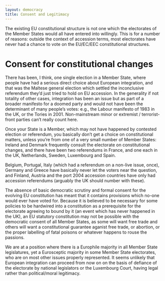 ```yaml
---
layout: democracy
title: Consent and Legitimacy
---
```


The existing EU constitutional structure is not
one which the electorates of the Member States would all have entered
into willingly. This is for a number of reasons: outside the context
of accession terms, most electorates have never had a chance to vote
on the EU/EC/EEC constitutional structures.

Consent for constitutional changes
==================================

There has been, I think, one single election in a Member State, where
people have had a serious direct choice about European integration,
and that was the Maltese general election which settled the
inconclusive referendum they’d just tried to hold on EU accession. In
the generality if not totality of other cases, integration has been an
issue but as part of a broader manifesto for a doomed party and would
not have been the determinant of many people’s votes: e.g., the Labour
manifesto of 1983 in the UK, or the Tories in 2001. Non-mainstream
minor or extremist / terrorist-front parties can’t really count here.

Once your State is a Member, which may not have happened by contested
election or referendum, you basically don’t get a choice on
constitutional matters, unless you’re from one of a very small number
of Member States: Ireland and Denmark frequently consult the
electorate on constitutional changes, and there have been two
referendums in France, and one each in the UK, Netherlands, Sweden,
Luxembourg and Spain.

Belgium, Portugal, Italy (which had a referendum on a non-live issue,
once), Germany and Greece have basically never let the voters near the
question, and Finland, Austria and the port 2004 accession countries
have only had accession referendums (arguably the UK should number
with these).

The absence of basic democratic scrutiny and formal consent for the
evolving EU constitution has meant that it contains provisions which
no-one would ever have voted for. Because it is believed to be
necessary for some policies to be hardwired into a constitution as a
prerequisite for the electorate agreeing to bound by it (an event
which has never happened in the UK), an EU statutory constitution may
not be possible with the democratic consent of all Member States, as
some will want free trade and others will want a constitutional
guarantee aganist free trade, or abortion, or the proper labelling of
fatal poisons or whatever happens to rouse the passions.

We are at a position where there is a Europhile majority in all Member
State legislatures, yet a Eurosceptic majority in some Member State
electorates, who are on most other issues properly represented. It
seems unlikely that European integration can proceed from now on on
the basis of defiance of the electorate by national legislators or the
Luxembourg Court, having legal rather than political/moral legitimacy.
